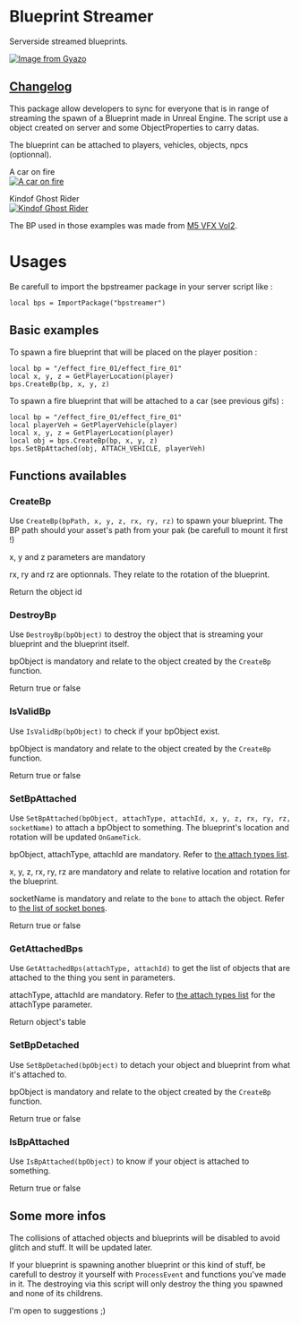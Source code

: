 # Blueprint Streamer

Serverside streamed blueprints.

[![Image from Gyazo](https://i.gyazo.com/220b7f6411c326cc2dfee0128fca2433.jpg)](https://gyazo.com/220b7f6411c326cc2dfee0128fca2433)

## [Changelog](https://github.com/soljian/bpstreamer/releases)

This package allow developers to sync for everyone that is in range of streaming the spawn of a Blueprint made in Unreal Engine. The script use a object created on server and some ObjectProperties to carry datas.

The blueprint can be attached to players, vehicles, objects, npcs (optionnal).

A car on fire  
[![A car on fire ](https://i.imgur.com/6hH8URE.gif)](https://gyazo.com/ad1bbd4abdcf4e90d5766bdfe05cb70b)

Kindof Ghost Rider  
[![Kindof Ghost Rider](https://i.imgur.com/fc5MGhS.gif)](https://gyazo.com/0dd5d225a328fff1417152c7b9030a0b)

The BP used in those examples was made from [M5 VFX Vol2](https://www.unrealengine.com/marketplace/en-US/product/m5-vfx-vol2-fire-and-flames).

# Usages

Be carefull to import the bpstreamer package in your server script like :

`local bps = ImportPackage("bpstreamer")` 

## Basic examples

To spawn a fire blueprint that will be placed on the player position :

```
local bp = "/effect_fire_01/effect_fire_01"
local x, y, z = GetPlayerLocation(player)
bps.CreateBp(bp, x, y, z)
```

To spawn a fire blueprint that will be attached to a car (see previous gifs) :

```
local bp = "/effect_fire_01/effect_fire_01"
local playerVeh = GetPlayerVehicle(player)
local x, y, z = GetPlayerLocation(player)
local obj = bps.CreateBp(bp, x, y, z)
bps.SetBpAttached(obj, ATTACH_VEHICLE, playerVeh)
```

## Functions availables

### CreateBp

Use `CreateBp(bpPath, x, y, z, rx, ry, rz)` to spawn your blueprint. The BP path should your asset's path from your pak (be carefull to mount it first !)

x, y and z parameters are mandatory

rx, ry and rz are optionnals. They relate to the rotation of the blueprint.

Return the object id

### DestroyBp

Use `DestroyBp(bpObject)` to destroy the object that is streaming your blueprint and the blueprint itself.

bpObject is mandatory and relate to the object created by the `CreateBp` function.

Return true or false

### IsValidBp

Use `IsValidBp(bpObject)` to check if your bpObject exist.

bpObject is mandatory and relate to the object created by the `CreateBp` function.

Return true or false

### SetBpAttached

Use `SetBpAttached(bpObject, attachType, attachId, x, y, z, rx, ry, rz, socketName)` to attach a bpObject to something. The blueprint's location and rotation will be updated `OnGameTick`.

bpObject, attachType, attachId are mandatory. Refer to [the attach types list](https://dev.playonset.com/wiki/AttachType).

x, y, z, rx, ry, rz are mandatory and relate to relative location and rotation for the blueprint.

socketName is mandatory and relate to the `bone` to attach the object. Refer to [the list of socket bones](https://dev.playonset.com/wiki/PlayerBones).

Return true or false

### GetAttachedBps

Use `GetAttachedBps(attachType, attachId)` to get the list of objects that are attached to the thing you sent in parameters.

attachType, attachId are mandatory. Refer to [the attach types list](https://dev.playonset.com/wiki/AttachType) for the attachType parameter. 

Return object's table

### SetBpDetached

Use `SetBpDetached(bpObject)` to detach your object and blueprint from what it's attached to.

bpObject is mandatory and relate to the object created by the `CreateBp` function.

Return true or false

### IsBpAttached

Use `IsBpAttached(bpObject)` to know if your object is attached to something.

Return true or false

## Some more infos

The collisions of attached objects and blueprints will be disabled to avoid glitch and stuff. It will be updated later.

If your blueprint is spawning another blueprint or this kind of stuff, be carefull to destroy it yourself with `ProcessEvent` and functions you've made in it. The destroying via this script will only destroy the thing you spawned and none of its childrens.

I'm open to suggestions ;)
